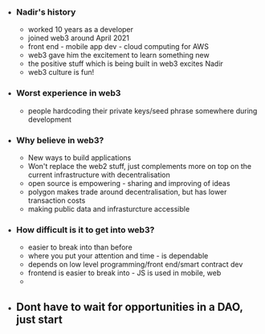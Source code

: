 - ### Nadir's history
	- worked 10 years as a developer
	- joined web3 around April 2021
	- front end - mobile app dev - cloud computing for AWS
	- web3 gave him the excitement to learn something new
	- the positive stuff which is being built in web3 excites Nadir
	- web3 culture is fun!
- ### Worst experience in web3
	- people hardcoding their private keys/seed phrase somewhere during development
- ### Why believe in web3?
	- New ways to build applications
	- Won't replace the web2 stuff, just complements more on top on the current infrastructure with decentralisation
	- open source is empowering - sharing and improving of ideas
	- polygon makes trade around decentralisation, but has lower transaction costs
	- making public data and infrasturcture accessible
- ### How difficult is it to get into web3?
	- easier to break into than before
	- where you put your attention and time - is dependable
	- depends on low level programming/front end/smart contract dev
	- frontend is easier to break into - JS is used in mobile, web
	-
- Dont have to wait for opportunities in a DAO, just start
	-